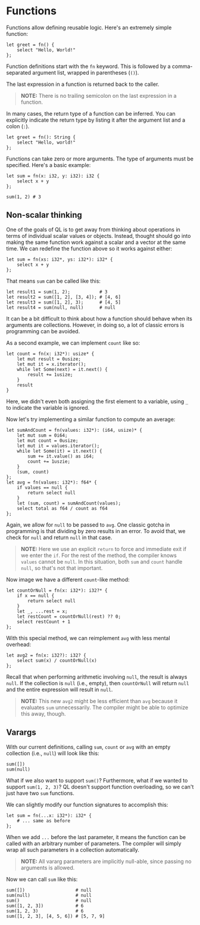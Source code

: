 # Functions
Functions allow defining reusable logic. Here's an extremely simple function:
```
let greet = fn() {
    select "Hello, World!"
};
```

Function definitions start with the `fn` keyword. This is followed by a comma-separated argument list, wrapped in parentheses (`()`).

The last expression in a function is returned back to the caller. 

> **NOTE:** There is no trailing semicolon on the last expression in a function. 

In many cases, the return type of a function can be inferred. You can explicitly indicate the return type by listing it after the argument list and a colon (`:`).
```
let greet = fn(): String {
    select "Hello, world!"
};
```

Functions can take zero or more arguments. The type of arguments must be specified. Here's a basic example:
```
let sum = fn(x: i32, y: i32): i32 {
    select x + y
};

sum(1, 2) # 3
```

## Non-scalar thinking
One of the goals of QL is to get away from thinking about operations in terms of individual scalar values or objects. Instead, thought should go into making the same function work against a scalar and a vector at the same time. We can redefine the function above so it works against either:
```
let sum = fn(xs: i32*, ys: i32*): i32* {
    select x + y
};
```

That means `sum` can be called like this:
```
let result1 = sum(1, 2);           # 3
let result2 = sum([1, 2], [3, 4]); # [4, 6]
let result3 = sum([1, 2], 3);      # [4, 5]
let result4 = sum(null, null)      # null
```

It can be a bit difficult to think about how a function should behave when its arguments are collections. However, in doing so, a lot of classic errors is programming can be avoided.

As a second example, we can implement `count` like so:
```
let count = fn(x: i32*): usize* {
    let mut result = 0usize;
    let mut it = x.iterator();
    while let Some(next) = it.next() {
        result += 1usize;
    }
    result
}
```

Here, we didn't even both assigning the first element to a variable, using `_` to indicate the variable is ignored.

Now let's try implementing a similar function to compute an average:
```
let sumAndCount = fn(values: i32*): (i64, usize)* {
    let mut sum = 0i64;
    let mut count = 0usize;
    let mut it = values.iterator();
    while let Some(it) = it.next() {
        sum += it.value() as i64;
        count += 1uszie;
    }
    (sum, count)
};
let avg = fn(values: i32*): f64* {
    if values == null {
        return select null
    }
    let (sum, count) = sumAndCount(values);
    select total as f64 / count as f64
};
```

Again, we allow for `null` to be passed to `avg`. One classic gotcha in programming is that dividing by zero results in an error. To avoid that, we check for `null` and return `null` in that case.

> **NOTE:** Here we use an explicit `return` to force and immediate exit if we enter the `if`. For the rest of the method, the compiler knows `values` cannot be `null`. In this situation, both `sum` and `count` handle `null`, so that's not that important.

Now image we have a different `count`-like method:
```
let countOrNull = fn(x: i32*): i32?* {
    if x == null {
        return select null
    }
    let _, ...rest = x;
    let restCount = countOrNull(rest) ?? 0;
    select restCount + 1
};
```

With this special method, we can reimplement `avg` with less mental overhead:
```
let avg2 = fn(x: i32?): i32? {
    select sum(x) / countOrNull(x)
};
```

Recall that when performing arithmetic involving `null`, the result is always `null`. If the collection is `null` (i.e., empty), then `countOrNull` will return `null` and the entire expression will result in `null`.

> **NOTE:** This new `avg2` might be less efficient than `avg` because it evaluates `sum` unnecessarily. The compiler might be able to optimize this away, though.

## Varargs
With our current definitions, calling `sum`, `count` or `avg` with an empty collection (i.e., `null`) will look like this:
```
sum([])
sum(null)
```

What if we also want to support `sum()`? Furthermore, what if we wanted to support `sum(1, 2, 3)`? QL doesn't support function overloading, so we can't just have two `sum` functions.

We can slightly modify our function signatures to accomplish this:
```
let sum = fn(...x: i32*): i32* {
    # ... same as before
};
```

When we add `...` before the last parameter, it means the function can be called with an arbitrary number of parameters. The compiler will simply wrap all such parameters in a collection automatically.

> **NOTE:** All vararg parameters are implicitly null-able, since passing no arguments is allowed.

Now we can call `sum` like this:
```
sum([])                   # null
sum(null)                 # null
sum()                     # null
sum([1, 2, 3])            # 6
sum(1, 2, 3)              # 6
sum([1, 2, 3], [4, 5, 6]) # [5, 7, 9]
```